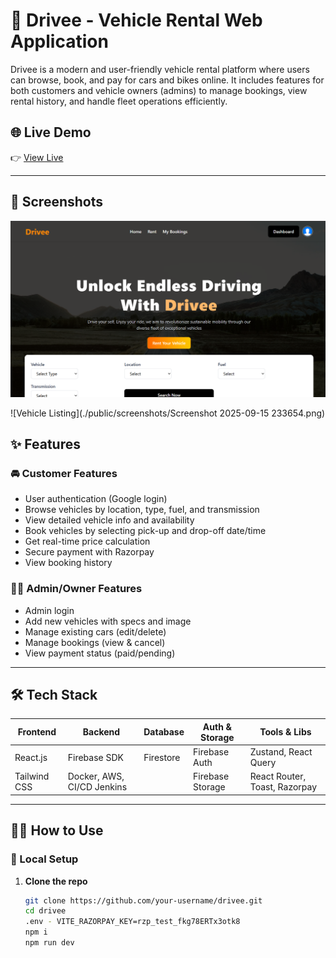 # 🚗 Drivee - Vehicle Rental Web Application

Drivee is a modern and user-friendly vehicle rental platform where users can browse, book, and pay for cars and bikes online. It includes features for both customers and vehicle owners (admins) to manage bookings, view rental history, and handle fleet operations efficiently.

## 🌐 Live Demo

👉 [View Live](https://drivee-azure.vercel.app)

---
## 📸 Screenshots


![Login Page](https://raw.githubusercontent.com/AA7696/rentals/main/public/screenshots/Screenshot%202025-09-15%20233630.png)



![Vehicle Listing](./public/screenshots/Screenshot 2025-09-15 233654.png)


## ✨ Features

### 🚘 Customer Features
- User authentication (Google login)
- Browse vehicles by location, type, fuel, and transmission
- View detailed vehicle info and availability
- Book vehicles by selecting pick-up and drop-off date/time
- Get real-time price calculation
- Secure payment with Razorpay
- View booking history

### 🧑‍💼 Admin/Owner Features
- Admin login
- Add new vehicles with specs and image
- Manage existing cars (edit/delete)
- Manage bookings (view & cancel)
- View payment status (paid/pending)

---

## 🛠 Tech Stack

| Frontend       | Backend         | Database        | Auth & Storage     | Tools & Libs               |
|----------------|-----------------|-----------------|--------------------|----------------------------|
| React.js       | Firebase SDK    | Firestore       | Firebase Auth      | Zustand, React Query       |
| Tailwind CSS   | Docker, AWS, CI/CD Jenkins |                 | Firebase Storage   | React Router, Toast, Razorpay |

---

## 🧑‍💻 How to Use

### 🔧 Local Setup

1. **Clone the repo**
   ```bash
   git clone https://github.com/your-username/drivee.git
   cd drivee
   .env - VITE_RAZORPAY_KEY=rzp_test_fkg78ERTx3otk8
   npm i
   npm run dev
   
